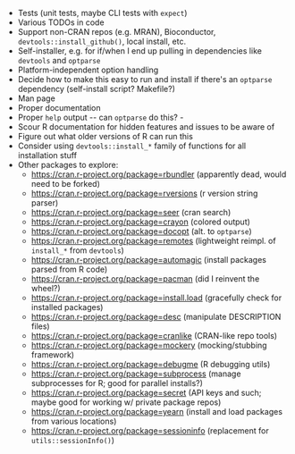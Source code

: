 - Tests (unit tests, maybe CLI tests with `expect`)
- Various TODOs in code
- Support non-CRAN repos (e.g. MRAN), Bioconductor,
  `devtools::install_github()`, local install, etc.
- Self-installer, e.g. for if/when I end up pulling in dependencies like
  `devtools` and `optparse`
- Platform-independent option handling
- Decide how to make this easy to run and install if there's an `optparse`
  dependency (self-install script? Makefile?)
- Man page
- Proper documentation
- Proper `help` output -- can `optparse` do this? - 
- Scour R documentation for hidden features and issues to be aware of
- Figure out what older versions of R can run this
- Consider using `devtools::install_*` family of functions for all 
  installation stuff
- Other packages to explore:
    - https://cran.r-project.org/package=rbundler (apparently dead, would need to be forked)
    - https://cran.r-project.org/package=rversions (r version string parser)
    - https://cran.r-project.org/package=seer (cran search)
    - https://cran.r-project.org/package=crayon (colored output)
    - https://cran.r-project.org/package=docopt (alt. to `optparse`)
    - https://cran.r-project.org/package=remotes (lightweight reimpl. of 
      `install_*` from `devtools`)
    - https://cran.r-project.org/package=automagic (install packages parsed 
      from R code)
    - https://cran.r-project.org/package=pacman (did I reinvent the wheel?)
    - https://cran.r-project.org/package=install.load (gracefully check for 
      installed packages)
    - https://cran.r-project.org/package=desc (manipulate DESCRIPTION files)
    - https://cran.r-project.org/package=cranlike (CRAN-like repo tools)
    - https://cran.r-project.org/package=mockery (mocking/stubbing framework)
    - https://cran.r-project.org/package=debugme (R debugging utils)
    - https://cran.r-project.org/package=subprocess (manage subprocesses for 
      R; good for parallel installs?)
    - https://cran.r-project.org/package=secret (API keys and such; maybe good 
      for working w/ private package repos)
    - https://cran.r-project.org/package=yearn (install and load packages from 
      various locations)
    - https://cran.r-project.org/package=sessioninfo (replacement for 
      `utils::sessionInfo()`)
